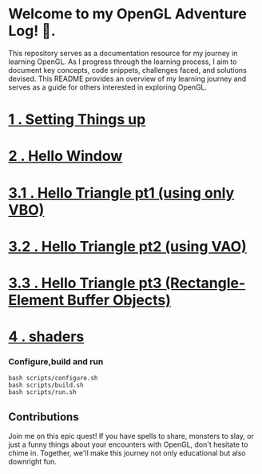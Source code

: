 



# Welcome to my OpenGL Adventure Log! 🚀.

This repository serves as a documentation resource for my journey in learning OpenGL. As I progress through the learning process, I aim to document key concepts, code snippets, challenges faced, and solutions devised. This README provides an overview of my learning journey and serves as a guide for others interested in exploring OpenGL.

# [1 . Setting Things up](docs/setting_things_up.md)
# [2 . Hello Window](docs/2.%20Hello_Window.md)
# [3.1 . Hello Triangle pt1 (using only VBO)](docs/3.1%20Hello_triangle_pt1.md)
# [3.2 . Hello Triangle pt2 (using VAO)](docs/3.2%20Hello_trinagle_pt2.md)
# [3.3 . Hello Triangle pt3 (Rectangle-Element Buffer Objects)](docs/3.3%20Hello_Triangle_pt3.md)
# [4 . shaders](docs/4.%20Shaders%20and%20more.md)


### Configure,build and run
```
bash scripts/configure.sh 
bash scripts/build.sh 
bash scripts/run.sh 
```
## Contributions

Join me on this epic quest! If you have spells to share, monsters to slay, or just a funny things about your encounters with OpenGL, don't hesitate to chime in. Together, we'll make this journey not only educational but also downright fun.

